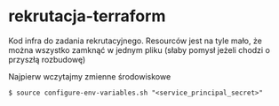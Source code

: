 # rekrutacja-terraform
Kod infra do zadania rekrutacyjnego.
Resourców jest na tyle mało, że można wszystko zamknąć w jednym pliku
(słaby pomysł jeżeli chodzi o przyszłą rozbudowę)

Najpierw wczytajmy zmienne środowiskowe
```
$ source configure-env-variables.sh "<service_principal_secret>" 
```
